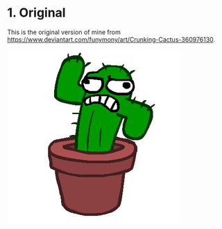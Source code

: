 # 1. Original

This is the original version of mine from https://www.deviantart.com/funymony/art/Crunking-Cactus-360976130.

![Crunking Cactus by funymony on DeviantArt](already-compiled.gif)